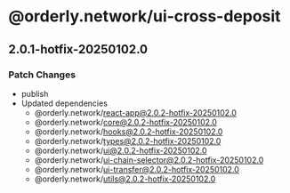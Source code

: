 # @orderly.network/ui-cross-deposit

## 2.0.1-hotfix-20250102.0

### Patch Changes

- publish
- Updated dependencies
  - @orderly.network/react-app@2.0.2-hotfix-20250102.0
  - @orderly.network/core@2.0.2-hotfix-20250102.0
  - @orderly.network/hooks@2.0.2-hotfix-20250102.0
  - @orderly.network/types@2.0.2-hotfix-20250102.0
  - @orderly.network/ui@2.0.2-hotfix-20250102.0
  - @orderly.network/ui-chain-selector@2.0.2-hotfix-20250102.0
  - @orderly.network/ui-transfer@2.0.2-hotfix-20250102.0
  - @orderly.network/utils@2.0.2-hotfix-20250102.0
